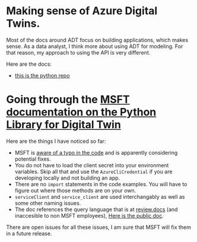 # Making sense of Azure Digital Twins. 

Most of the docs around ADT focus on building applications, which makes sense. As a data analyst, I think more about using ADT for modeling. For that reason, my approach to using the API is very different. 

Here are the docs:
* [this is the python repo](https://github.com/Azure/azure-sdk-for-python/tree/4559e19e2f3146a49f1eba1706bb798071f4a1f5/sdk/digitaltwins/azure-digitaltwins-core)

# Going through the [MSFT documentation on the Python Library for Digital Twin](https://docs.microsoft.com/en-us/python/api/overview/azure/digitaltwins-core-readme-pre?view=azure-python&source=docs)

Here are the things I have noticed so far:
* MSFT is [aware of a typo in the code](https://github.com/Azure/azure-sdk-for-python/issues/14918) and is apparently considering potential fixes. 
* You do not have to load the client secret into your environment variables. Skip all that and use the `AzureCliCredential` if you are developing locally and not building an app. 
* There are no `import` statements in the code examples. You will have to figure out where those methods are on your own. 
* `serviceClient` and `service_client` are used interchangably as well as some other naming issues. 
* The doc references the query language that is at [review.docs](https://review.docs.microsoft.com/azure/digital-twins/concepts-query-language) (and inaccesible to non MSFT employees), [Here is the public doc](https://docs.microsoft.com/en-us/azure/digital-twins/concepts-query-language).


There are open issues for all these issues, I am sure that MSFT will fix them in a future release. 


